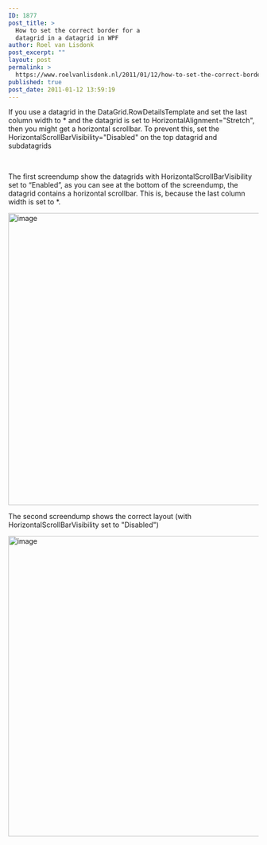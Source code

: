 ```yaml
---
ID: 1877
post_title: >
  How to set the correct border for a
  datagrid in a datagrid in WPF
author: Roel van Lisdonk
post_excerpt: ""
layout: post
permalink: >
  https://www.roelvanlisdonk.nl/2011/01/12/how-to-set-the-correct-border-for-a-datagrid-in-a-datagrid-in-wpf/
published: true
post_date: 2011-01-12 13:59:19
---
```

<p>If you use a datagrid in the DataGrid.RowDetailsTemplate and set the last column width to * and the datagrid is set to HorizontalAlignment=&quot;Stretch&quot;, then you might get a horizontal scrollbar. To prevent this, set the HorizontalScrollBarVisibility=&quot;Disabled&quot; on the top datagrid and subdatagrids</p>  <p>&#160;</p>  <p>The first screendump show the datagrids with HorizontalScrollBarVisibility set to “Enabled”, as you can see at the bottom of the screendump, the datagrid contains a horizontal scrollbar. This is, because the last column width is set to *.</p>  <p><a href="http://www.roelvanlisdonk.nl/wp-content/uploads/2011/01/image3.png"><img style="border-bottom: 0px; border-left: 0px; display: inline; border-top: 0px; border-right: 0px" title="image" border="0" alt="image" src="http://www.roelvanlisdonk.nl/wp-content/uploads/2011/01/image_thumb3.png" width="746" height="588" /></a> </p>  <p>The second screendump shows the correct layout (with HorizontalScrollBarVisibility set to &quot;Disabled&quot;)</p>  <p><a href="http://www.roelvanlisdonk.nl/wp-content/uploads/2011/01/image4.png"><img style="border-bottom: 0px; border-left: 0px; display: inline; border-top: 0px; border-right: 0px" title="image" border="0" alt="image" src="http://www.roelvanlisdonk.nl/wp-content/uploads/2011/01/image_thumb4.png" width="732" height="605" /></a></p>